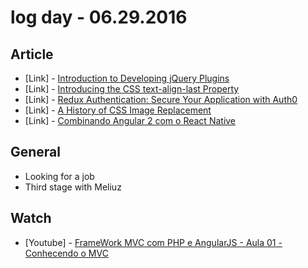 # log day - 06.29.2016

## Article 

- \[Link\] - [Introduction to Developing jQuery Plugins](https://www.sitepoint.com/developing-jquery-plugins/)
- \[Link\] - [Introducing the CSS text-align-last Property](https://www.sitepoint.com/introducing-the-css-text-align-last-property/)
- \[Link\] - [Redux Authentication: Secure Your Application with Auth0](https://www.sitepoint.com/redux-authentication-auth0/)
- \[Link\] - [A History of CSS Image Replacement](https://www.sitepoint.com/css-image-replacement-text-indent-negative-margins-and-more/)
- \[Link\] - [Combinando Angular 2 com o React Native](https://www.infoq.com/br/news/2016/06/angular2-react-native)


## General 

- Looking for a job
- Third stage with Meliuz


## Watch

- \[Youtube\] - [FrameWork MVC com PHP e AngularJS - Aula 01 - Conhecendo o MVC](https://www.youtube.com/watch?v=wfJS9o3OPzY&list=PL30VwiIUI0dsb7lf5Rc6pjeO8cqgApHIP)
